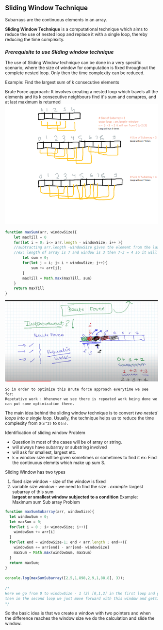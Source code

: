 ## Sliding Window Technique

Subarrays are the continuous elements in an array. 

**Sliding Window Technique** is a computational technique which aims to reduce the use of nested loop and replace it with a single loop, thereby reducing the time complexity.

### _Prerequisite to use Sliding window technique_
The use of Sliding Window technique can be done in a very specific scenario, where the size of window for computation is fixed throughout the complete nested loop. Only then the time complexity can be reduced. 

Example: 
Find the largest sum of k consecutive elements

Brute Force approach: 
It involves creating a nested loop which travels all the elements and its k consecutive neighbours find it's sum and comapres, and at last maximum is returned
![](./images/looping.png)
```js
function maxSum(arr, windowSize){
    let maxTill = 0
    for(let i = 0; i<= arr.length - windowSize; i++ ){ 
    //subtracting arr.length -windowSize gives the element from the last - size of window 
    //ex: length of array is 7 and window is 3 then 7-3 = 4 so it will run till 4 {0,1,2,3,4} and not on 5 as 5+3 =8 undefined will be added
        let sum = 0;
        for(let j = i; j< i + windowSize; j++){ 
            sum += arr[j];
        }
        maxTill = Math.max(maxTill, sum)
    }
    return maxTill
}
```

![](./images/brute-force.png)
```
So in order to optimize this Brute force approach everytime we see for: 
Repetative work : Whenever we see there is repeated work being done we can put some optimization there. 
```
The main idea behind the sliding window technique is to convert _two nested loops into a single loop_. Usually, the technique helps us to reduce the time complexity from ``O(n^2)`` to ``O(n)``.

Identification of sliding window Problem
- Question in most of the cases will be of array or string. 
- will always have subarray or substring involved
- will ask for smallest, largest etc. 
- k = window size will be given sometimes or sometimes to find it 
    ex: Find the continuous elemnts which make up sum S.

Sliding Window has two types
1. fixed size window - size of the window is fixed  
2. variable size window - we need to find the size . _example_: largest subarray of this sum   
    **largest or smallest window subjected to a condition**
Example: Maximum sum Sub array Problem
```js
function maxSumSubarray(arr, windowSize){
  let windowSum = 0;
  let maxSum = 0;
  for(let i = 0 ; i< windowSize; i++){
    windowSum += arr[i]
  }
  for(let end = windowSize-1; end < arr.length ; end++){
    windowSum += arr[end] - arr[end- windowSize]
    maxSum = Math.max(windowSum, maxSum)
  }
  return maxSum;
}

console.log(maxSumSubarray([2,5,1,898,2,9,1,88,8], 3)); 

/* 
Here we go from 0 to windowSize - 1 (2) [0,1,2] in the first loop and generating the sum basic motive is to create a window 
then in the second loop we just move forward with this window and getting the maximum sum and assigning it to the varibale. 
*/
```

So the basic idea is that we create a window with two pointers and when the difference reaches the window size we do the calculation and slide the window. 